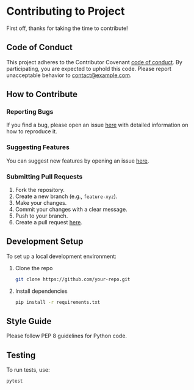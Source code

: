 # Contributing to Project

First off, thanks for taking the time to contribute!

## Code of Conduct

This project adheres to the Contributor Covenant [code of conduct](CODE_OF_CONDUCT.md). By participating, you are expected to uphold this code. Please report unacceptable behavior to contact@example.com.

## How to Contribute

### Reporting Bugs

If you find a bug, please open an issue [here](https://github.com/your-repo/issues) with detailed information on how to reproduce it.

### Suggesting Features

You can suggest new features by opening an issue [here](https://github.com/your-repo/issues).

### Submitting Pull Requests

1. Fork the repository.
2. Create a new branch (e.g., `feature-xyz`).
3. Make your changes.
4. Commit your changes with a clear message.
5. Push to your branch.
6. Create a pull request [here](https://github.com/your-repo/pulls).

## Development Setup

To set up a local development environment:

1. Clone the repo
   ```bash
   git clone https://github.com/your-repo.git
   ```
2. Install dependencies
   ```bash
   pip install -r requirements.txt
   ```

## Style Guide

Please follow PEP 8 guidelines for Python code.

## Testing

To run tests, use:

```bash
pytest
```
